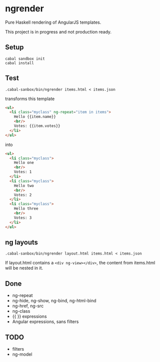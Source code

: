 # ngrender

Pure Haskell rendering of AngularJS templates.

This project is in progress and not production ready.

## Setup

```
cabal sandbox init
cabal install
```

## Test

```
.cabal-sanbox/bin/ngrender items.html < items.json
```

transforms this template

```html
<ul>
  <li class="myclass" ng-repeat="item in items">
    Hello {{item.name}}
    <br/> 
    Votes: {{item.votes}}
  </li>
</ul>
```

into 

```html
<ul>
  <li class="myclass">
    Hello one
    <br/> 
    Votes: 1
  </li>
  <li class="myclass">
    Hello two
    <br/> 
    Votes: 2
  </li>
  <li class="myclass">
    Hello three
    <br/> 
    Votes: 3
  </li>
</ul>

```

## ng layouts

```
.cabal-sanbox/bin/ngrender layout.html items.html < items.json
```

If layout.html contains a `<div ng-view></div>`, the content from items.html
will be nested in it.


## Done

* ng-repeat
* ng-hide, ng-show, ng-bind, ng-html-bind
* ng-href, ng-src
* ng-class
* {{ }} expressions
* Angular expressions, sans filters

## TODO

* filters
* ng-model
